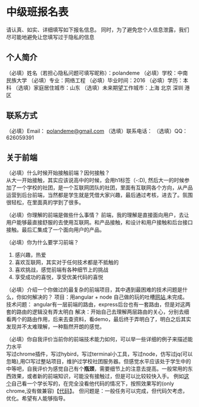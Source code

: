 # 中级班报名表

请认真、如实、详细填写如下报名信息。
同时，为了避免您个人信息泄露，我们尽可能地避免让您填写过于隐私的信息

## 个人简介

（必填）姓名（若担心隐私问题可填写昵称）：polandeme
（必填）学校：中南民族大学
（必填）专业：网络工程
（必填）毕业时间：2016
（必填）学历：本科
（选填）家庭居住城市：山东
（选填）未来期望工作城市：上海 北京 深圳 港区

## 联系方式

（必填）Email： polandeme@gmail.com
（选填）联系电话：
（选填）QQ：626059391

## 关于前端

（必填）什么时候开始接触前端？因何接触？  
从大一开始接触，其实应该说高中的时候，会用h1标签（-:D), 然后大一的时候参加了一个学校的社团，是一个互联网团队的社团，里面有互联网各个方向，从产品运营到后台前端，当然都是学生就是凭借大家兴趣，最后通过考核，进去了。氛围很轻松，在里面真的学到了很多。

（必填）你理解的前端是做些什么事情？
前端，我的理解是直接面向用户，去让用户能够最直接舒服的去使用互联网。和产品接触，和设计和用户接触和后台接口接触。最后汇集成了一个面向用户的产品。

（必填）你为什么要学习前端？  
1. 感兴趣，热爱
2. 喜欢互联网，其实对于任何技术都是不抵触的
3. 喜欢挑战，感觉前端有各种细节上的挑战
4. 享受成功的喜悦，享受优美代码的喜悦

（必填）介绍一个你做过的最复杂的前端项目，其中遇到最困难的技术问题是什么，你如何解决的？
项目：用angular + node 自己做的玩的吐槽[网站](https://github.com/polandeme/hoho),未完成。
技术问题： angular有一层前端的路由，express后台也有一套路由，但是对这两套的路由的逻辑没有弄太明白
解决：开始自己去理解两层路由的关心，分别去细看两个的路由作用，后来去查资料，看demo，最后终于弄明白了，明白之后其实发现并不太难理解，一种豁然开朗的感觉。

（必填）你自我评价当前你的前端技术能力如何，可以举一些详细的例子来描述能力水平  
写过chrome插件，写过hybird，写过terminal小工具，写过node，仿写过jq(可以忽略),用CI写过整站项目，维护过学校社团服务器。但感觉水平应该处于学生中的中等吧，自我评价为感觉自己有个**瓶颈**，需要细节上的注意去提高。一般常用的东西效果，或者新的前端知识，可能没有接触过，但是可以比较较快入手。
例如[这个](http://polande.com/demo/points/)自己看一个学长写的，在完全没看他代码的情况下，按照效果写的(only chrome,没有做兼容)【[代码](https://github.com/polandeme/demo/blob/gh-pagrs/points/main.js)】。
但问题是：一般任务可以完成，但代码欠考虑，优化。希望有人能够指导。

